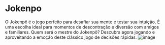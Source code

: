 # Jokenpo

O Jokenpô é o jogo perfeito para desafiar sua mente e testar sua intuição. É uma escolha ideal para momentos de descontração e diversão com amigos e familiares. Quem será o mestre do Jokenpô? Descubra agora jogando e aproveitando a emoção deste clássico jogo de decisões rápidas.
![image](https://github.com/CaioLariel/Jokenpo/assets/112914813/3d1eb587-73c3-46c6-9a82-0347cad5228e)
